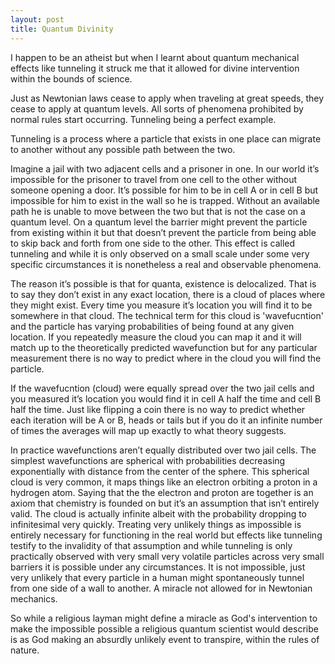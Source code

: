```yaml
---
layout: post
title: Quantum Divinity
---
```


I happen to be an atheist but when I learnt about quantum mechanical effects like tunneling it struck me that it allowed for divine intervention within the bounds of science.

Just as Newtonian laws cease to apply when traveling at great speeds, they cease to apply at quantum levels. All sorts of phenomena prohibited by normal rules start occurring. Tunneling being a perfect example.

Tunneling is a process where a particle that exists in one place can migrate to another without any possible path between the two.

Imagine a jail with two adjacent cells and a prisoner in one. In our world it’s impossible for the prisoner to travel from one cell to the other without someone opening a door. It’s possible for him to be in cell A or in cell B but impossible for him to exist in the wall so he is trapped. Without an available path he is unable to move between the two but that is not the case on a quantum level. On a quantum level the barrier might prevent the particle from existing within it but that doesn’t prevent the particle from being able to skip back and forth from one side to the other. This effect is called tunneling and while it is only observed on a small scale under some very specific circumstances it is nonetheless a real and observable phenomena.

The reason it’s possible is that for quanta, existence is delocalized. That is to say they don’t exist in any exact location, there is a cloud of places where they might exist. Every time you measure it’s location you will find it to be somewhere in that cloud. The technical term for this cloud is 'wavefucntion' and the particle has varying probabilities of being found at any given location. If you repeatedly measure the cloud you can map it and it will match up to the theoretically predicted wavefunction but for any particular measurement there is no way to predict where in the cloud you will find the particle.

If the wavefucntion (cloud) were equally spread over the two jail cells and you measured it’s location you would find it in cell A half the time and cell B half the time. Just like flipping a coin there is no way to predict whether each iteration will be A or B, heads or tails but if you do it an infinite number of times the averages will map up exactly to what theory suggests.

In practice wavefunctions aren’t equally distributed over two jail cells. The simplest wavefunctions are spherical with probabilities decreasing exponentially with distance from the center of the sphere. This spherical cloud is very common, it maps things like an electron orbiting a proton in a hydrogen atom. Saying that the the electron and proton are together is an axiom that chemistry is founded on but it’s an assumption that isn’t entirely valid. The cloud is actually infinite albeit with the probability dropping to infinitesimal very quickly. Treating very unlikely things as impossible is entirely necessary for functioning in the real world but effects like tunneling testify to the invalidity of that assumption and while tunneling is only practically observed with very small very volatile particles across very small barriers it is possible under any circumstances. It is not impossible, just very unlikely that every particle in a human might spontaneously tunnel from one side of a wall to another. A miracle not allowed for in Newtonian mechanics.

So while a religious layman might define a miracle as God's intervention to make the impossible possible a religious quantum scientist would describe is as God making an absurdly unlikely event to transpire, within the rules of nature.
